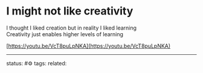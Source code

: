 # I might not like creativity
I thought I liked creation but in reality I liked learning  
Creativity just enables higher levels of learning  
  
[https://youtu.be/VcT8puLpNKA](https://youtu.be/VcT8puLpNKA)

---
status: #⚙️ 
tags: 
related: 
